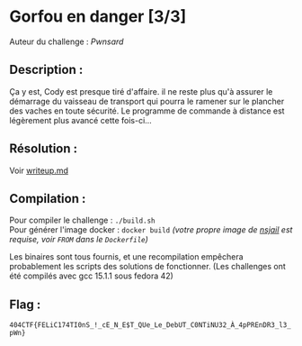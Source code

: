 # Gorfou en danger [3/3]

Auteur du challenge : *Pwnsard*

## Description :

Ça y est, Cody est presque tiré d'affaire. il ne reste plus qu'à assurer le démarrage du vaisseau de transport qui pourra le ramener sur le plancher des vaches en toute sécurité. Le programme de commande à distance est légèrement plus avancé cette fois-ci...

## Résolution :

Voir [writeup.md](writeup.md)

## Compilation :

Pour compiler le challenge : `./build.sh`  
Pour générer l'image docker : `docker build` *(votre propre image de [nsjail](https://github.com/google/nsjail) est requise, voir `FROM` dans le `Dockerfile`)*

Les binaires sont tous fournis, et une recompilation empêchera probablement les scripts des solutions de fonctionner. (Les challenges ont été compilés avec gcc 15.1.1 sous fedora 42)

## Flag :

`404CTF{FELiC174TI0nS_!_cE_N_E$T_QUe_Le_DebUT_C0NTiNU32_À_4pPREnDR3_l3_pWn}`